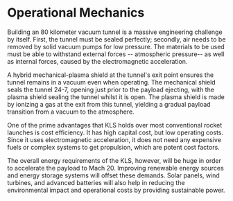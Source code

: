 # Operational Mechanics

Building an 80 kilometer vacuum tunnel is a massive engineering challenge by itself. First, the tunnel must be sealed perfectly; secondly, air needs to be removed by solid vacuum pumps for low pressure. The materials to be used must be able to withstand external forces -- atmospheric pressure--  as well as internal forces, caused by the electromagnetic acceleration.

A hybrid mechanical-plasma shield at the tunnel's exit point ensures the tunnel remains in a vacuum even when operating. The mechanical shield seals the tunnel 24-7, opening just prior to the payload ejecting, with the plasma shield sealing the tunnel whilst it is open. The plasma shield is made by ionizing a gas at the exit from this tunnel, yielding a gradual payload transition from a vacuum to the atmosphere.&#x20;

One of the prime advantages that KLS holds over most conventional rocket launches is cost efficiency. It has high capital cost, but low operating costs. Since it uses electromagnetic acceleration, it does not need any expensive fuels or complex systems to get propulsion, which are potent cost factors.&#x20;

The overall energy requirements of the KLS, however, will be huge in order to accelerate the payload to Mach 20. Improving renewable energy sources and energy storage systems will offset these demands. Solar panels, wind turbines, and advanced batteries will also help in reducing the environmental impact and operational costs by providing sustainable power.
